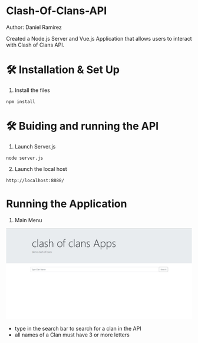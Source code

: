 # Clash-Of-Clans-API
Author: Daniel Ramirez

Created a Node.js Server and Vue.js Application that allows users to interact with Clash of Clans API.

# 🛠 Installation & Set Up
1. Install the files
```
npm install
```

# 🛠 Buiding and running the API
1. Launch Server.js
```
node server.js
```
2. Launch the local host
```
http://localhost:8888/
```


# Running the Application
1. Main Menu
<img src="https://github.com/Dramir99/Clash-Of-Clans-API/blob/main/clash_of_clans_example_images/Main_Menu.jpg" alt="Main Menu"/>

- type in the search bar to search for a clan in the API
- all names of a Clan must have 3 or more letters

